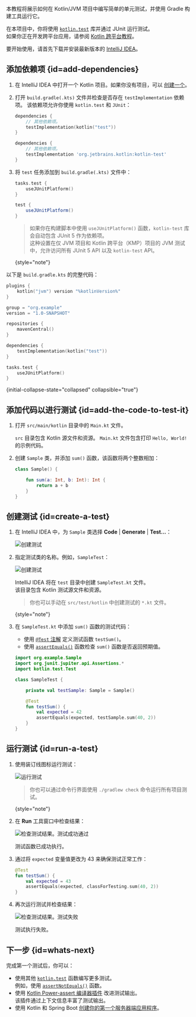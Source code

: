 [//]: # (title: 在 JVM 中使用 JUnit 测试代码 – 教程)

本教程将展示如何在 Kotlin/JVM 项目中编写简单的单元测试，并使用 Gradle 构建工具运行它。

在本项目中，你将使用 [`kotlin.test`](https://kotlinlang.org/api/latest/kotlin.test/index.html) 库并通过 JUnit 运行测试。  
如果你正在开发跨平台应用，请参阅 [Kotlin 跨平台教程](https://www.jetbrains.com/help/kotlin-multiplatform-dev/multiplatform-run-tests.html)。

要开始使用，请首先下载并安装最新版本的 [IntelliJ IDEA](https://www.jetbrains.com/idea/download/index.html)。

## 添加依赖项 {id=add-dependencies}

1. 在 IntelliJ IDEA 中打开一个 Kotlin 项目。如果你没有项目，可以
   [创建一个](https://www.jetbrains.com/help/idea/create-your-first-kotlin-app.html#create-project)。

2. 打开 `build.gradle(.kts)` 文件并检查是否存在 `testImplementation` 依赖项。
   该依赖项允许你使用 `kotlin.test` 和 `JUnit`：

    <tabs group="build-script">
    <tab title="Kotlin" group-key="kotlin">

   ```kotlin
   dependencies {
       // 其他依赖项。
       testImplementation(kotlin("test"))
   }
   ```

    </tab>
    <tab title="Groovy" group-key="groovy">

   ```groovy
   dependencies {
       // 其他依赖项。
       testImplementation 'org.jetbrains.kotlin:kotlin-test'
   }
   ```

   </tab>
   </tabs>

3. 将 `test` 任务添加到 `build.gradle(.kts)` 文件中：

    <tabs group="build-script">
    <tab title="Kotlin" group-key="kotlin">

   ```kotlin
   tasks.test {
       useJUnitPlatform()
   }
   ```

    </tab>
    <tab title="Groovy" group-key="groovy">

   ```groovy
   test {
       useJUnitPlatform()
   }
   ```

   </tab>
   </tabs>

   > 如果你在构建脚本中使用 `useJUnitPlatform()` 函数，`kotlin-test` 库会自动包含 JUnit 5 作为依赖项。  
   > 这种设置在仅 JVM 项目和 Kotlin 跨平台（KMP）项目的 JVM 测试中，允许访问所有 JUnit 5 API 以及 `kotlin-test` API。
   >
   {style="note"}

以下是 `build.gradle.kts` 的完整代码：

```kotlin
plugins {
    kotlin("jvm") version "%kotlinVersion%"
}

group = "org.example"
version = "1.0-SNAPSHOT"

repositories {
    mavenCentral()
}

dependencies {
    testImplementation(kotlin("test"))
}

tasks.test {
    useJUnitPlatform()
}
```
{initial-collapse-state="collapsed" collapsible="true"}

## 添加代码以进行测试 {id=add-the-code-to-test-it}

1. 打开 `src/main/kotlin` 目录中的 `Main.kt` 文件。

   `src` 目录包含 Kotlin 源文件和资源。
   `Main.kt` 文件包含打印 `Hello, World!` 的示例代码。

2. 创建 `Sample` 类，并添加 `sum()` 函数，该函数将两个整数相加：

   ```kotlin
   class Sample() {

       fun sum(a: Int, b: Int): Int {
           return a + b
       }
   }
   ```

## 创建测试 {id=create-a-test}

1. 在 IntelliJ IDEA 中，为 `Sample` 类选择 **Code** | **Generate** | **Test...**：

   ![创建测试](generate-test.png)

2. 指定测试类的名称。例如，`SampleTest`：

   ![创建测试](create-test.png)

   IntelliJ IDEA 将在 `test` 目录中创建 `SampleTest.kt` 文件。  
   该目录包含 Kotlin 测试源文件和资源。

   > 你也可以手动在 `src/test/kotlin` 中创建测试的 `*.kt` 文件。
   >
   {style="note"}

3. 在 `SampleTest.kt` 中添加 `sum()` 函数的测试代码：

   * 使用 [`@Test` 注解](https://kotlinlang.org/api/latest/kotlin.test/kotlin.test/-test/index.html) 定义测试函数 `testSum()`。
   * 使用 [`assertEquals()`](https://kotlinlang.org/api/latest/kotlin.test/kotlin.test/assert-equals.html) 函数检查 `sum()` 函数是否返回预期值。

   ```kotlin
   import org.example.Sample
   import org.junit.jupiter.api.Assertions.*
   import kotlin.test.Test

   class SampleTest {

       private val testSample: Sample = Sample()

       @Test
       fun testSum() {
           val expected = 42
           assertEquals(expected, testSample.sum(40, 2))
       }
   }
   ```

## 运行测试 {id=run-a-test}

1. 使用装订线图标运行测试：

   ![运行测试](run-test.png)

   > 你也可以通过命令行界面使用 `./gradlew check` 命令运行所有项目测试。
   >
   {style="note"}

2. 在 **Run** 工具窗口中检查结果：

   ![检查测试结果。测试成功通过](test-successful.png)

   测试函数已成功执行。

3. 通过将 `expected` 变量值更改为 43 来确保测试正常工作：

   ```kotlin
   @Test
   fun testSum() {
       val expected = 43
       assertEquals(expected, classForTesting.sum(40, 2))
   }
   ```

4. 再次运行测试并检查结果：

   ![检查测试结果。测试失败](test-failed.png)

   测试执行失败。

## 下一步 {id=whats-next}

完成第一个测试后，你可以：

* 使用其他 [`kotlin.test`](https://kotlinlang.org/api/latest/kotlin.test/kotlin.test/) 函数编写更多测试。  
  例如，使用 [`assertNotEquals()`](https://kotlinlang.org/api/latest/kotlin.test/kotlin.test/assert-not-equals.html) 函数。
* 使用 [Kotlin Power-assert 编译器插件](power-assert.md) 改进测试输出。  
  该插件通过上下文信息丰富了测试输出。
* 使用 Kotlin 和 Spring Boot [创建你的第一个服务器端应用程序](jvm-get-started-spring-boot.md)。